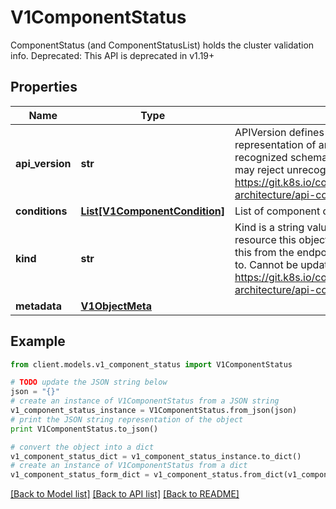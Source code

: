 # V1ComponentStatus

ComponentStatus (and ComponentStatusList) holds the cluster validation info. Deprecated: This API is deprecated in v1.19+

## Properties
Name | Type | Description | Notes
------------ | ------------- | ------------- | -------------
**api_version** | **str** | APIVersion defines the versioned schema of this representation of an object. Servers should convert recognized schemas to the latest internal value, and may reject unrecognized values. More info: https://git.k8s.io/community/contributors/devel/sig-architecture/api-conventions.md#resources | [optional] 
**conditions** | [**List[V1ComponentCondition]**](V1ComponentCondition.md) | List of component conditions observed | [optional] 
**kind** | **str** | Kind is a string value representing the REST resource this object represents. Servers may infer this from the endpoint the client submits requests to. Cannot be updated. In CamelCase. More info: https://git.k8s.io/community/contributors/devel/sig-architecture/api-conventions.md#types-kinds | [optional] 
**metadata** | [**V1ObjectMeta**](V1ObjectMeta.md) |  | [optional] 

## Example

```python
from client.models.v1_component_status import V1ComponentStatus

# TODO update the JSON string below
json = "{}"
# create an instance of V1ComponentStatus from a JSON string
v1_component_status_instance = V1ComponentStatus.from_json(json)
# print the JSON string representation of the object
print V1ComponentStatus.to_json()

# convert the object into a dict
v1_component_status_dict = v1_component_status_instance.to_dict()
# create an instance of V1ComponentStatus from a dict
v1_component_status_form_dict = v1_component_status.from_dict(v1_component_status_dict)
```
[[Back to Model list]](../README.md#documentation-for-models) [[Back to API list]](../README.md#documentation-for-api-endpoints) [[Back to README]](../README.md)


